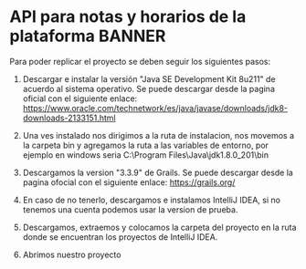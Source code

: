 # API para notas y horarios de la plataforma BANNER
Para poder replicar el proyecto se deben seguir los siguientes pasos:

1) Descargar e instalar la versión "Java SE Development Kit 8u211" de acuerdo al sistema operativo. Se puede descargar desde la pagina oficial con el siguiente enlace: https://www.oracle.com/technetwork/es/java/javase/downloads/jdk8-downloads-2133151.html

2) Una ves instalado nos dirigimos a la ruta de instalacion, nos movemos a la carpeta bin y agregamos la ruta a las variables de entorno, por ejemplo en windows seria C:\Program Files\Java\jdk1.8.0_201\bin

3) Descargamos la version "3.3.9" de Grails. Se puede descargar desde la pagina ofocial con el siguiente enlace: https://grails.org/

4) En caso de no tenerlo, descargamos e instalamos IntelliJ IDEA, si no tenemos una cuenta podemos usar la version de prueba.

5) Descargamos, extraemos y colocamos la carpeta del proyecto en la ruta donde se encuentran los proyectos de IntelliJ IDEA.

6) Abrimos nuestro proyecto 
